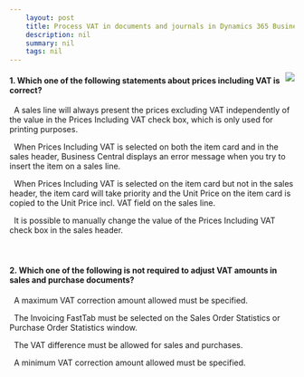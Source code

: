 ```yaml
---
    layout: post
    title: Process VAT in documents and journals in Dynamics 365 Business Central  
    description: nil
    summary: nil
    tags: nil
---
```



 <a target="_blank" href="https://docs.microsoft.com/en-us/learn/modules/process-vat-dynamics-365-business-central/3-check/"><i class="fas fa-external-link-alt"></i> </a>
 <img align="right" src="https://docs.microsoft.com/en-us/learn/achievements/process-VAT-dynamics-365-business-central.svg">
####  1. Which one of the following statements about prices including VAT is correct?


<i class='far fa-square'></i> &nbsp;&nbsp;A sales line will always present the prices excluding VAT independently of the value in the Prices Including VAT check box, which is only used for printing purposes.

<i class='far fa-square'></i> &nbsp;&nbsp;When Prices Including VAT is selected on both the item card and in the sales header, Business Central displays an error message when you try to insert the item on a sales line.

<i class='far fa-square'></i> &nbsp;&nbsp;When Prices Including VAT is selected on the item card but not in the sales header, the item card will take priority and the Unit Price on the item card is copied to the Unit Price incl. VAT field on the sales line.

<i class='fas fa-check-square' style='color: Dodgerblue;'></i> &nbsp;&nbsp;It is possible to manually change the value of the Prices Including VAT check box in the sales header.
<br />
<br />
<br />

####  2. Which one of the following is not required to adjust VAT amounts in sales and purchase documents?


<i class='fas fa-check-square' style='color: Dodgerblue;'></i> &nbsp;&nbsp;A maximum VAT correction amount allowed must be specified.

<i class='far fa-square'></i> &nbsp;&nbsp;The Invoicing FastTab must be selected on the Sales Order Statistics or Purchase Order Statistics window.

<i class='far fa-square'></i> &nbsp;&nbsp;The VAT difference must be allowed for sales and purchases.

<i class='far fa-square'></i> &nbsp;&nbsp;A minimum VAT correction amount allowed must be specified.
<br />
<br />
<br />
